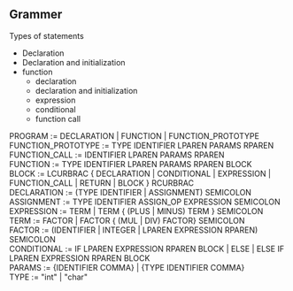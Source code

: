 ## Grammer
Types of statements  
 - Declaration
 - Declaration and initialization  
 - function  
    - declaration
    - declaration and initialization
    - expression
    - conditional
    - function call

<!-- program ::= { var-decl | func-decl | func-def }    
var-decl ::= type ident ";"  
func-decl ::= type ident "(" func-args ")" ";"  
func-def ::= type ident "(" func-args ")" func-body  
func-args ::= { type ident "," }  
type ::= "int" | "char *"

func-body ::= statement  
statement ::= "{" { statement } "}"    
                | [type] ident [ "=" expr ] ";"    
                | "return" expr ";"  
                | "if" "(" expr ")" statement [ "else" statement ]  
                | "while" "(" expr ")" statement  
                | expr ";"  

expr ::= bitwise-expr   
           | bitwise-expr = expr  
bitwise-expr ::= eq-expr  
                    | bitwise-expr & eq-expr  
                   | bitwise-expr | eq-expr  
eq-expr ::= rel-expr  
              | eq-expr == rel-expr  
              | eq-expr != rel-expr  
rel-expr ::= shift-expr  
               | rel-expr < shift-expr  
shift-expr ::= add-expr  
                 | shift-expr << add-expr  
                 | shift-expr >> add-expr  
add-expr ::= postfix-expr  
               | add-expr + postfix-expr  
               | add-expr - postfix-expr  
postfix-expr ::= prim-expr  
                   | postfix-expr [ expr ]  
                   | postfix-expr ( expr { "," expr } )  
prim-expr := number | ident | string | "(" expr ")"   -->

PROGRAM := DECLARATION | FUNCTION | FUNCTION_PROTOTYPE  
FUNCTION_PROTOTYPE := TYPE IDENTIFIER LPAREN PARAMS RPAREN  
FUNCTION_CALL := IDENTIFIER LPAREN PARAMS RPAREN  
FUNCTION := TYPE IDENTIFIER LPAREN PARAMS RPAREN  BLOCK   
BLOCK := LCURBRAC { DECLARATION | CONDITIONAL | EXPRESSION | FUNCTION_CALL | RETURN | BLOCK } RCURBRAC  
DECLARATION := (TYPE IDENTIFIER | ASSIGNMENT) SEMICOLON  
ASSIGNMENT := TYPE IDENTIFIER ASSIGN_OP EXPRESSION SEMICOLON  
EXPRESSION := TERM | TERM { (PLUS | MINUS) TERM } SEMICOLON  
TERM := FACTOR | FACTOR { (MUL | DIV) FACTOR} SEMICOLON  
FACTOR := (IDENTIFIER | INTEGER | LPAREN EXPRESSION RPAREN) SEMICOLON  
CONDITIONAL := IF LPAREN EXPRESSION RPAREN BLOCK | ELSE | ELSE IF LPAREN EXPRESSION RPAREN BLOCK    
PARAMS := {IDENTIFIER COMMA} | {TYPE IDENTIFIER COMMA}  
TYPE := "int" | "char"  